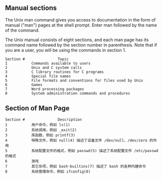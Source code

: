 ## Manual sections
The Unix man command gives you access to documentation in the form of manual ("man") pages at the shell prompt. Enter man followed by the name of the command.

The Unix manual consists of eight sections, and each man page has its command name followed by the section number in parenthesis. Note that if you are a user, you will be using the commands in section 1.

	Section #				Topic
	1			Commands available to users
	2			Unix and C system calls
	3			C library routines for C programs
	4			Special file names
	5			File formats and conventions for files used by Unix
	6			Games
	7			Word processing packages
	8			System administration commands and procedures

## Section of Man Page 

	Section #				Description
	1			用户命令，例如 ls(1)
	2			系统调用，例如 _exit(2)
	3			库函数，例如 printf(3)
	4			特殊文件，例如 null(4) 描述了设备文件 /dev/null、/dev/zero 的作用
	5			系统配置文件的格式，例如 passwd(5) 描述了系统配置文件 /etc/passwd 的格式
	6			游戏
	7			其它杂项，例如 bash-builtins(7) 描述了 bash 的各种内建命令
	8			系统管理命令，例如 ifconfig(8)
